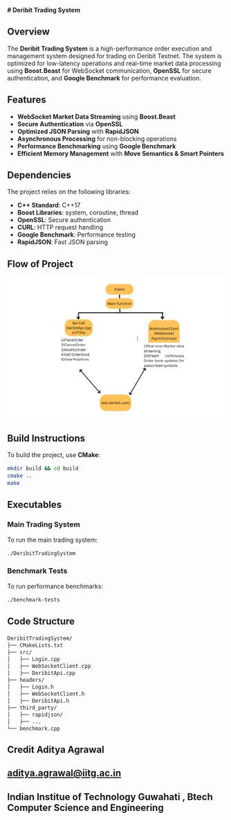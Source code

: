 
**# Deribit Trading System**

## Overview
The **Deribit Trading System** is a high-performance order execution and management system designed for trading on Deribit Testnet. The system is optimized for low-latency operations and real-time market data processing using **Boost.Beast** for WebSocket communication, **OpenSSL** for secure authentication, and **Google Benchmark** for performance evaluation.

## Features
- **WebSocket Market Data Streaming** using **Boost.Beast**
- **Secure Authentication** via **OpenSSL**
- **Optimized JSON Parsing** with **RapidJSON**
- **Asynchronous Processing** for non-blocking operations
- **Performance Benchmarking** using **Google Benchmark**
- **Efficient Memory Management** with **Move Semantics & Smart Pointers**

## Dependencies
The project relies on the following libraries:

- **C++ Standard**: C++17
- **Boost Libraries**: system, coroutine, thread
- **OpenSSL**: Secure authentication
- **CURL**: HTTP request handling
- **Google Benchmark**: Performance testing
- **RapidJSON**: Fast JSON parsing

## Flow of Project
![System Architecture](workflow.png)
## Build Instructions
To build the project, use **CMake**:

```sh
mkdir build && cd build
cmake ..
make
```

## Executables
### Main Trading System
To run the main trading system:
```sh
./DeribitTradingSystem
```

### Benchmark Tests
To run performance benchmarks:
```sh
./benchmark-tests
```

## Code Structure
```
DeribitTradingSystem/
├── CMakeLists.txt
├── src/
│   ├── Login.cpp
│   ├── WebSocketClient.cpp
│   ├── DeribitApi.cpp
├── headers/
│   ├── Login.h
│   ├── WebSocketClient.h
│   ├── DeribitApi.h
├── third_party/
│   ├── rapidjson/
│   ├── ...
└── benchmark.cpp
```



## Credit Aditya Agrawal 
## aditya.agrawal@iitg.ac.in 
## Indian Institue of Technology Guwahati , Btech Computer Science and Engineering

